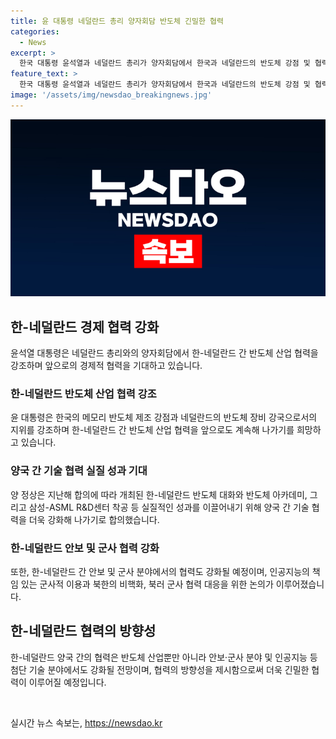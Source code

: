 ```yaml
---
title: 윤 대통령 네덜란드 총리 양자회담 반도체 긴밀한 협력
categories:
  - News
excerpt: >
  한국 대통령 윤석열과 네덜란드 총리가 양자회담에서 한국과 네덜란드의 반도체 강점 및 협력에 대해 논의했다. 두 정상은 삼성-ASML R&D센터 착공 및 인공지능 분야의 협력을 강화하기로 합의했고, 북한의 도발에 대한 공조도 협의했다. 또한 네덜란드에서 개최될 나토 정상회의를 통해 한국 및 인도·태평양 파트너국과의 협력을 강화할 계획이다. [사진 출처 : ]
feature_text: >
  한국 대통령 윤석열과 네덜란드 총리가 양자회담에서 한국과 네덜란드의 반도체 강점 및 협력에 대해 논의했다. 두 정상은 삼성-ASML R&D센터 착공 및 인공지능 분야의 협력을 강화하기로 합의했고, 북한의 도발에 대한 공조도 협의했다. 또한 네덜란드에서 개최될 나토 정상회의를 통해 한국 및 인도·태평양 파트너국과의 협력을 강화할 계획이다. [사진 출처 : ]
image: '/assets/img/newsdao_breakingnews.jpg'
---
```


<p><img src="/assets/img/newsdao_breakingnews.jpg" alt="bookingtag 속보" /></p>

<h2 data-ke-size="size26">한-네덜란드 경제 협력 강화</h2>

<p data-ke-size="size16">윤석열 대통령은 네덜란드 총리와의 양자회담에서 한-네덜란드 간 반도체 산업 협력을 강조하며 앞으로의 경제적 협력을 기대하고 있습니다.</p>

<h3>한-네덜란드 반도체 산업 협력 강조</h3>

<p data-ke-size="size16">윤 대통령은 한국의 메모리 반도체 제조 강점과 네덜란드의 반도체 장비 강국으로서의 지위를 강조하며 한-네덜란드 간 반도체 산업 협력을 앞으로도 계속해 나가기를 희망하고 있습니다.</p>

<h3>양국 간 기술 협력 실질 성과 기대</h3>

<p data-ke-size="size16">양 정상은 지난해 합의에 따라 개최된 한-네덜란드 반도체 대화와 반도체 아카데미, 그리고 삼성-ASML R&D센터 착공 등 실질적인 성과를 이끌어내기 위해 양국 간 기술 협력을 더욱 강화해 나가기로 합의했습니다.</p>

<h3>한-네덜란드 안보 및 군사 협력 강화</h3>

<p data-ke-size="size16">또한, 한-네덜란드 간 안보 및 군사 분야에서의 협력도 강화될 예정이며, 인공지능의 책임 있는 군사적 이용과 북한의 비핵화, 북러 군사 협력 대응을 위한 논의가 이루어졌습니다.</p>

<h2 data-ke-size="size26">한-네덜란드 협력의 방향성</h2>

<p data-ke-size="size16">한-네덜란드 양국 간의 협력은 반도체 산업뿐만 아니라 안보·군사 분야 및 인공지능 등 첨단 기술 분야에서도 강화될 전망이며, 협력의 방향성을 제시함으로써 더욱 긴밀한 협력이 이루어질 예정입니다.</p>

<p data-ke-size="size16">&nbsp;</p>
실시간 뉴스 속보는, <a href="https://newsdao.kr" rel="dofollow">https://newsdao.kr</a>


